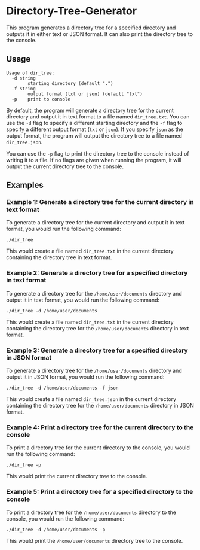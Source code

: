 # Directory-Tree-Generator
This program generates a directory tree for a specified directory and outputs it in either text or JSON format. It can also print the directory tree to the console.

## Usage

```
Usage of dir_tree:
  -d string
        starting directory (default ".")
  -f string
        output format (txt or json) (default "txt")
  -p    print to console
```

By default, the program will generate a directory tree for the current directory and output it in text format to a file named `dir_tree.txt`. You can use the `-d` flag to specify a different starting directory and the `-f` flag to specify a different output format (`txt` or `json`). If you specify `json` as the output format, the program will output the directory tree to a file named `dir_tree.json`.

You can use the `-p` flag to print the directory tree to the console instead of writing it to a file. If no flags are given when running the program, it will output the current directory tree to the console.

## Examples

### Example 1: Generate a directory tree for the current directory in text format

To generate a directory tree for the current directory and output it in text format, you would run the following command:

```
./dir_tree
```

This would create a file named `dir_tree.txt` in the current directory containing the directory tree in text format.

### Example 2: Generate a directory tree for a specified directory in text format

To generate a directory tree for the `/home/user/documents` directory and output it in text format, you would run the following command:

```
./dir_tree -d /home/user/documents
```

This would create a file named `dir_tree.txt` in the current directory containing the directory tree for the `/home/user/documents` directory in text format.

### Example 3: Generate a directory tree for a specified directory in JSON format

To generate a directory tree for the `/home/user/documents` directory and output it in JSON format, you would run the following command:

```
./dir_tree -d /home/user/documents -f json
```

This would create a file named `dir_tree.json` in the current directory containing the directory tree for the `/home/user/documents` directory in JSON format.

### Example 4: Print a directory tree for the current directory to the console

To print a directory tree for the current directory to the console, you would run the following command:

```
./dir_tree -p
```

This would print the current directory tree to the console.

### Example 5: Print a directory tree for a specified directory to the console

To print a directory tree for the `/home/user/documents` directory to the console, you would run the following command:

```
./dir_tree -d /home/user/documents -p
```

This would print the `/home/user/documents` directory tree to the console.